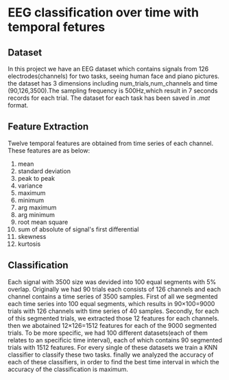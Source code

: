# EEG classification over time with temporal fetures
## Dataset
In this project we have an EEG dataset which contains signals from 126 electrodes(channels) for two tasks, seeing human face and piano pictures. the dataset has 3 dimensions including num_trials,num_channels and time (90,126,3500).The sampling frequency is 500Hz,which result in 7 seconds records for each trial. The dataset for each task has been saved in *.mat* format. 
## Feature Extraction
Twelve temporal features are obtained from time series of each channel. These features are as below: 
1. mean
2. standard deviation
3. peak to peak 
4. variance
5. maximum
6. minimum
7. arg maximum
8. arg minimum
9. root mean square
10. sum of absolute of signal's first differential
11. skewness
12. kurtosis 
## Classification
Each signal with 3500 size was devided into 100 equal segments with 5% overlap. Originally we had 90 trials each consists of 126 channels and each channel contains a time series of 3500 samples. First of all we segmented each time series into 100 equal segments, which results in  90×100=9000 trials with 126 channels with time series of 40 samples. Secondly, for each of this segmented trials, we extracted those 12 features for each channels. then we abotained 12×126=1512 features for each of the 9000 segmented trials.
To be more specific, we had 100 different datasets(each of them relates to an specificic time interval), each of which contains 90 segmented trials with 1512 features. For every single of these datasets we train a KNN classifier to classify these two tasks. finally we analyzed the accuracy of each of these classifiers, in order to find the best time interval in which the accuracy of the classification is maximum.  

